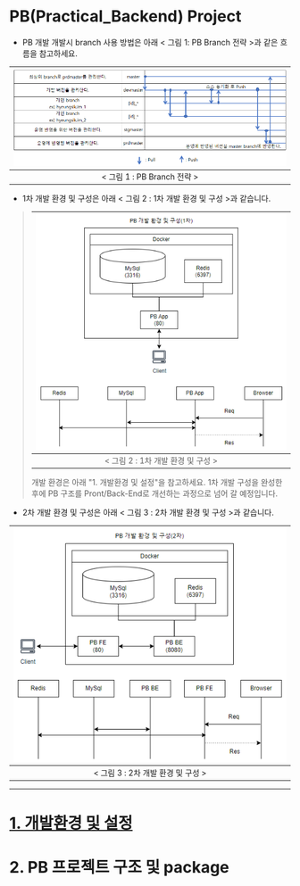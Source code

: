 # PB(Practical_Backend) Project

- PB 개발 개발시 branch 사용 방법은 아래 < 그림 1: PB Branch 전략 >과 같은 흐름을 참고하세요.

| <img title="" src="./doc/wiki/images/branch-plan.png" alt="" data-align="center"> |
|:---------------------------------------------------------------------------------:|
|                      < 그림 1 : PB Branch 전략 >                                   |

- 1차 개발 환경 및 구성은 아래 < 그림 2 : 1차 개발 환경 및 구성 >과 같습니다.

>| <img title="" src="./doc/wiki/images/pb-arch-1st.png" alt="" data-align="center"> |
>|:---------------------------------------------------------------------------------:|
>|                             < 그림 2 : 1차 개발 환경 및 구성 >                        |
> 개발 환경은 아래 "1. 개발환경 및 설정"을 참고하세요.
1차 개발 구성을 완성한 후에 PB 구조를 Pront/Back-End로 개선하는 과정으로 넘어 갈 예정입니다.

- 2차 개발 환경 및 구성은 아래 < 그림 3 : 2차 개발 환경 및 구성 >과 같습니다.

| <img title="" src="./doc/wiki/images/pb-arch-2nd.png" alt="" data-align="center"> |
|:---------------------------------------------------------------------------------:|
|                              < 그림 3 : 2차 개발 환경 및 구성 >                       |


---

# [1. 개발환경 및 설정](./doc/wiki/devEnv/dev-env.md)

# 2. PB 프로젝트 구조 및 package

